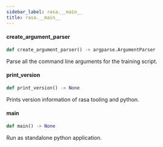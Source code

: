 ```yaml
---
sidebar_label: rasa.__main__
title: rasa.__main__
---
```

#### create\_argument\_parser

```python
def create_argument_parser() -> argparse.ArgumentParser
```

Parse all the command line arguments for the training script.

#### print\_version

```python
def print_version() -> None
```

Prints version information of rasa tooling and python.

#### main

```python
def main() -> None
```

Run as standalone python application.

